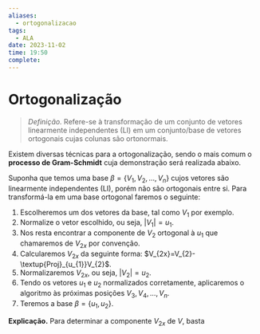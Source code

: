 ```yaml
---
aliases:
  - ortogonalizacao
tags:
  - ALA
date: 2023-11-02
time: 19:50
complete:
---
```

$\newcommand\mycolv[1]{\begin{bmatrix}#1\end{bmatrix}}$
# Ortogonalização

> $\textit{Definição.}$ Refere-se à transformação de um conjunto de vetores linearmente independentes (LI) em um conjunto/base de vetores ortogonais cujas colunas são ortonormais.

Existem diversas técnicas para a ortogonalização, sendo o mais comum o **processo de Gram-Schmidt** cuja demonstração será realizada abaixo.

Suponha que temos uma base $\beta=\{V_{1},V_{2},\dots,V_{n}\}$ cujos vetores são linearmente independentes (LI), porém não são ortogonais entre si. Para transformá-la em uma base ortogonal faremos o seguinte:

1. Escolheremos um dos vetores da base, tal como $V_{1}$ por exemplo.
2. Normalize o vetor escolhido, ou seja, $\lvert V_{1} \rvert=u_{1}$.
3. Nos resta encontrar a componente de $V_{2}$ ortogonal à $u_{1}$ que chamaremos de $V_{2x}$ por convenção.
4. Calcularemos $V_{2x}$ da seguinte forma: $V_{2x}=V_{2}-\textup{Proj}_{u_{1}}V_{2}$.
5. Normalizaremos $V_{2x}$, ou seja, $\lvert V_{2} \rvert=u_{2}$.
6. Tendo os vetores $u_{1}$ e $u_{2}$ normalizados corretamente, aplicaremos o algoritmo às próximas posições $V_{3},V_{4},\dots,V_{n}$.
7. Teremos a base $\beta=\{u_{1},u_{2}\}$.

**Explicação.** Para determinar a componente $V_{2x}$ de $V$, basta 
